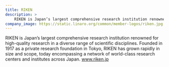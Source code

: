 ```yaml
---
title: RIKEN
description: >
    RIKEN is Japan’s largest comprehensive research institution renowned for high-quality research in a diverse range of scientific disciplines. Founded in 1917 as a private research foundation in Tokyo, RIKEN has grown rapidly in size and scope, today encompassing a network of world-class research centers and institutes across Japan.
company_image: https://static.linaro.org/common/member-logos/riken.jpg
---
```

RIKEN is Japan’s largest comprehensive research institution renowned for high-quality research in a diverse range of scientific disciplines. Founded in 1917 as a private research foundation in Tokyo, RIKEN has grown rapidly in size and scope, today encompassing a network of world-class research centers and institutes across Japan. www.riken.jp
